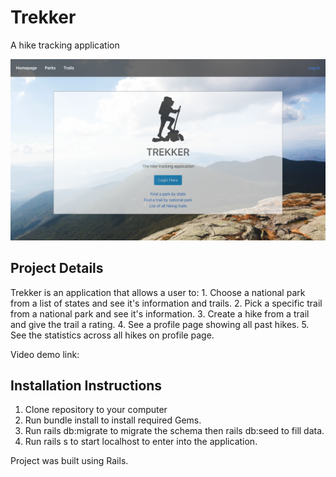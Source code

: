 # Trekker
A hike tracking application 

![trekker](https://github.com/DevDave0/trekker/blob/master/trekker.png)

## Project Details 

Trekker is an application that allows a user to:
    1. Choose a national park from a list of states and see it's information and trails.
    2. Pick a specific trail from a national park and see it's information. 
    3. Create a hike from a trail and give the trail a rating. 
    4. See a profile page showing all past hikes.
    5. See the statistics across all hikes on profile page. 

Video demo link: 


## Installation Instructions 

1. Clone repository to your computer 
2. Run bundle install to install required Gems. 
3. Run rails db:migrate to migrate the schema then rails db:seed to fill data. 
4. Run rails s to start localhost to enter into the application. 

Project was built using Rails. 